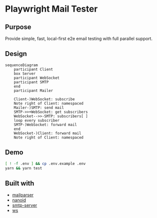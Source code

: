 # Playwright Mail Tester

## Purpose

Provide simple, fast, local-first e2e email testing with full parallel support.

## Design

```mermaid
sequenceDiagram
    participant Client
    box Server
    participant WebSocket
    participant SMTP
    end
    participant Mailer

    Client-)WebSocket: subscribe
    Note right of Client: namespaced
    Mailer-)SMTP: send mail
    SMTP->>+WebSocket: get subscribers
    WebSocket-->>-SMTP: subscribers[ ]
    loop every subscriber
    SMTP-)WebSocket: forward mail
    end
    WebSocket-)Client: forward mail
    Note right of Client: namespaced
```

## Demo

```sh
[ ! -f .env ] && cp .env.example .env
yarn && yarn test
```

## Built with

- [mailparser](https://github.com/nodemailer/mailparser)
- [nanoid](https://github.com/ai/nanoid)
- [smtp-server](https://github.com/nodemailer/smtp-server)
- [ws](https://github.com/websockets/ws)
